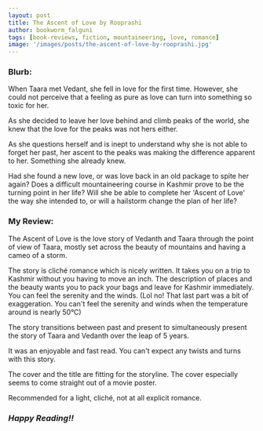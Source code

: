 ```yaml
---
layout: post
title: The Ascent of Love by Rooprashi
author: bookworm_falguni
tags: [book-reviews, fiction, mountaineering, love, romance]
image: '/images/posts/the-ascent-of-love-by-rooprashi.jpg'
---
```

### **Blurb:**

When Taara met Vedant, she fell in love for the first time. However, she could not perceive that a feeling as pure as love can turn into something so toxic for her. 

As she decided to leave her love behind and climb peaks of the world, she knew that the love for the peaks was not hers either. 

As she questions herself and is inept to understand why she is not able to forget her past, her ascent to the peaks was making the difference apparent to her. Something she already knew. 

Had she found a new love, or was love back in an old package to spite her again? Does a difficult mountaineering course in Kashmir prove to be the turning point in her life? Will she be able to complete her 'Ascent of Love' the way she intended to, or will a hailstorm change the plan of her life? 

### **My Review:**

The Ascent of Love is the love story of Vedanth and Taara through the point of view of Taara, mostly set across the beauty of mountains and having a cameo of a storm.

The story is cliché romance which is nicely written. It takes you on a trip to Kashmir without you having to move an inch. 
The description of places and the beauty wants you to pack your bags and leave for Kashmir immediately. You can feel the serenity and the winds. (Lol no! That last part was a bit of exaggeration. You can't feel the serenity and winds when the temperature around is nearly 50°C)

The story transitions between past and present to simultaneously present the story of Taara and Vedanth over the leap of 5 years.

It was an enjoyable and fast read. You can't expect any twists and turns with this story.

The cover and the title are fitting for the storyline. The cover especially seems to come straight out of a movie poster.

Recommended for a light, cliché, not at all explicit romance.

### ***Happy Reading!!***
